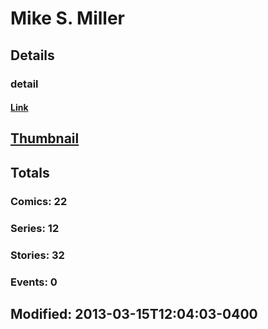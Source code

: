 # Mike S. Miller 
## Details
### detail
#### [Link](http://marvel.com/comics/creators/1411/mike_s_miller?utm_campaign=apiRef&utm_source=225578a89fc76f3d20fbffda5d17a88d)
## [Thumbnail](http://i.annihil.us/u/prod/marvel/i/mg/6/c0/4bc49478e14e3.jpg)
## Totals
### Comics: 22
### Series: 12
### Stories: 32
### Events: 0
## Modified: 2013-03-15T12:04:03-0400